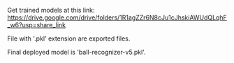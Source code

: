Get trained models at this link: https://drive.google.com/drive/folders/1R1agZZr6N8cJu1cJhskiAWUdQLqhF_w6?usp=share_link

File with '.pkl' extension are exported files.

Final deployed model is 'ball-recognizer-v5.pkl'.
